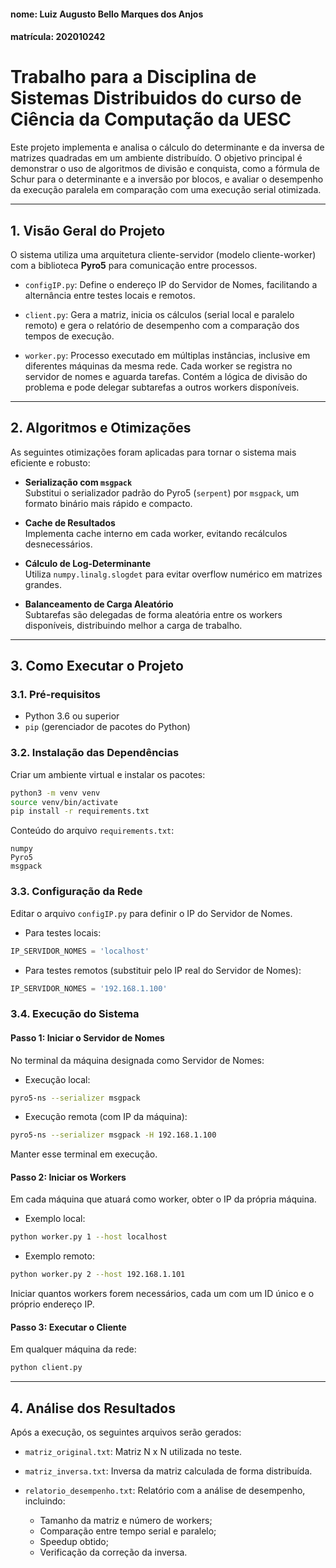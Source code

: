 #### nome: Luiz Augusto Bello Marques dos Anjos
#### matrícula: 202010242

# Trabalho para a Disciplina de Sistemas Distribuidos do curso de Ciência da Computação da UESC

Este projeto implementa e analisa o cálculo do determinante e da inversa de matrizes quadradas em um ambiente distribuído. O objetivo principal é demonstrar o uso de algoritmos de divisão e conquista, como a fórmula de Schur para o determinante e a inversão por blocos, e avaliar o desempenho da execução paralela em comparação com uma execução serial otimizada.

---

## 1. Visão Geral do Projeto

O sistema utiliza uma arquitetura cliente-servidor (modelo cliente-worker) com a biblioteca **Pyro5** para comunicação entre processos.

- `configIP.py`: Define o endereço IP do Servidor de Nomes, facilitando a alternância entre testes locais e remotos.

- `client.py`: Gera a matriz, inicia os cálculos (serial local e paralelo remoto) e gera o relatório de desempenho com a comparação dos tempos de execução.

- `worker.py`: Processo executado em múltiplas instâncias, inclusive em diferentes máquinas da mesma rede. Cada worker se registra no servidor de nomes e aguarda tarefas. Contém a lógica de divisão do problema e pode delegar subtarefas a outros workers disponíveis.

---

## 2. Algoritmos e Otimizações

As seguintes otimizações foram aplicadas para tornar o sistema mais eficiente e robusto:

- **Serialização com `msgpack`**  
  Substitui o serializador padrão do Pyro5 (`serpent`) por `msgpack`, um formato binário mais rápido e compacto.

- **Cache de Resultados**  
  Implementa cache interno em cada worker, evitando recálculos desnecessários.

- **Cálculo de Log-Determinante**  
  Utiliza `numpy.linalg.slogdet` para evitar overflow numérico em matrizes grandes.

- **Balanceamento de Carga Aleatório**  
  Subtarefas são delegadas de forma aleatória entre os workers disponíveis, distribuindo melhor a carga de trabalho.

---

## 3. Como Executar o Projeto

### 3.1. Pré-requisitos

- Python 3.6 ou superior  
- `pip` (gerenciador de pacotes do Python)

### 3.2. Instalação das Dependências

Criar um ambiente virtual e instalar os pacotes:

```bash
python3 -m venv venv
source venv/bin/activate
pip install -r requirements.txt
```

Conteúdo do arquivo `requirements.txt`:

```
numpy
Pyro5
msgpack
```

### 3.3. Configuração da Rede

Editar o arquivo `configIP.py` para definir o IP do Servidor de Nomes.

- Para testes locais:

```python
IP_SERVIDOR_NOMES = 'localhost'
```

- Para testes remotos (substituir pelo IP real do Servidor de Nomes):

```python
IP_SERVIDOR_NOMES = '192.168.1.100'
```

### 3.4. Execução do Sistema

#### Passo 1: Iniciar o Servidor de Nomes

No terminal da máquina designada como Servidor de Nomes:

- Execução local:

```bash
pyro5-ns --serializer msgpack
```

- Execução remota (com IP da máquina):

```bash
pyro5-ns --serializer msgpack -H 192.168.1.100
```

Manter esse terminal em execução.

#### Passo 2: Iniciar os Workers

Em cada máquina que atuará como worker, obter o IP da própria máquina.

- Exemplo local:

```bash
python worker.py 1 --host localhost
```

- Exemplo remoto:

```bash
python worker.py 2 --host 192.168.1.101
```

Iniciar quantos workers forem necessários, cada um com um ID único e o próprio endereço IP.

#### Passo 3: Executar o Cliente

Em qualquer máquina da rede:

```bash
python client.py
```

---

## 4. Análise dos Resultados

Após a execução, os seguintes arquivos serão gerados:

- `matriz_original.txt`: Matriz N x N utilizada no teste.  
- `matriz_inversa.txt`: Inversa da matriz calculada de forma distribuída.  
- `relatorio_desempenho.txt`: Relatório com a análise de desempenho, incluindo:

  - Tamanho da matriz e número de workers;
  - Comparação entre tempo serial e paralelo;
  - Speedup obtido;
  - Verificação da correção da inversa.